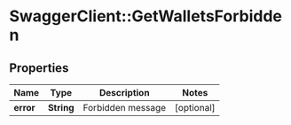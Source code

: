 # SwaggerClient::GetWalletsForbidden

## Properties
Name | Type | Description | Notes
------------ | ------------- | ------------- | -------------
**error** | **String** | Forbidden message | [optional] 


